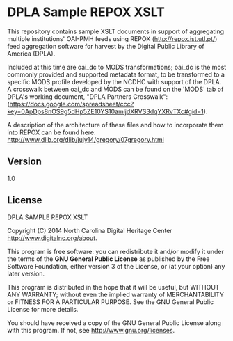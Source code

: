 DPLA Sample REPOX XSLT
======================

This repository contains sample XSLT documents in support of aggregating multiple institutions'
OAI-PMH feeds using REPOX (http://repox.ist.utl.pt/) feed aggregation software for harvest by
the Digital Public Library of America (DPLA). 

Included at this time are oai_dc to MODS transformations; oai_dc is the most commonly provided
and supported metadata format, to be transformed to a specific MODS profile developed by the NCDHC
with support of the DPLA. A crosswalk between oai_dc and MODS can be found on the 'MODS' tab of 
DPLA's working document, "DPLA Partners Crosswalk":
(https://docs.google.com/spreadsheet/ccc?key=0ApDps8nOS9g5dHp5ZE10YS10amljdXRVS3dqYXRvTXc#gid=1).

A description of the architecture of these files and how to incorporate them into REPOX can be 
found here: http://www.dlib.org/dlib/july14/gregory/07gregory.html


Version
-------

1.0


License
-------

DPLA SAMPLE REPOX XSLT

Copyright (C) 2014 North Carolina Digital Heritage Center <http://www.digitalnc.org/about>.

This program is free software: you can redistribute it and/or modify
it under the terms of the **GNU General Public License** as published by
the Free Software Foundation, either version 3 of the License, or
(at your option) any later version.

This program is distributed in the hope that it will be useful,
but WITHOUT ANY WARRANTY; without even the implied warranty of
MERCHANTABILITY or FITNESS FOR A PARTICULAR PURPOSE.  See the
GNU General Public License for more details.

You should have received a copy of the GNU General Public License
along with this program.  If not, see <http://www.gnu.org/licenses>.
